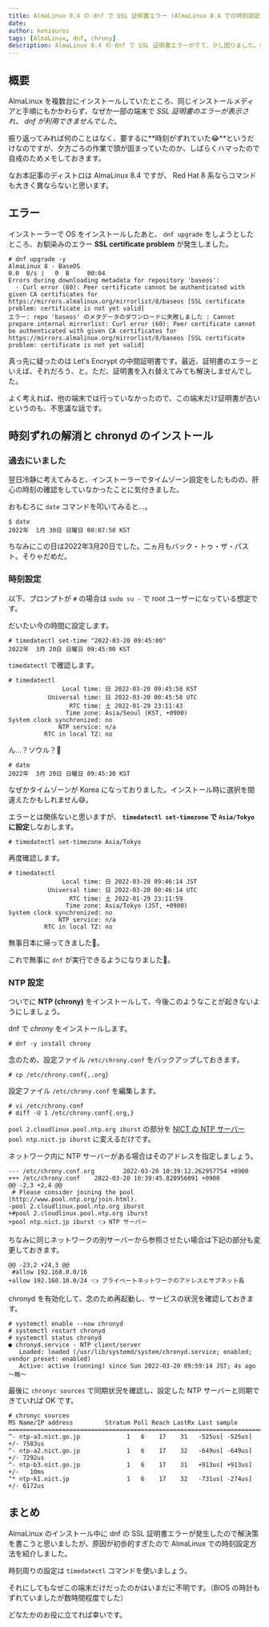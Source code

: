 ```yaml
---
title: AlmaLinux 8.4 の dnf で SSL 証明書エラー (AlmaLinux 8.4 での時刻設定と NTP インストール)
date: 
author: kenzauros
tags: [AlmaLinux, dnf, chrony]
description: AlmaLinux 8.4 の dnf で SSL 証明書エラーがでて、少し困りました。結局、時刻が合っていなかったという初歩的なミスでしたが、せっかくなので AlmaLinux での時刻設定や NTP 設定の方法をまとめました。
---
```


## 概要

AlmaLinux を複数台にインストールしていたところ、同じインストールメディアと手順にもかかわらず、なぜか一部の端末で *SSL 証明書のエラーが表示され、 dnf が利用できませんでした*。

振り返ってみれば何のことはなく、要するに**時刻がずれていた😂**というだけなのですが、夕方ごろの作業で頭が固まっていたのか、しばらくハマったので自戒のためメモしておきます。

なお本記事のディストロは AlmaLinux 8.4 ですが、 Red Hat 8 系ならコマンドも大きく異ならないと思います。

## エラー

インストーラーで OS をインストールしたあと、 `dnf upgrade` をしようとしたところ、お馴染みのエラー **SSL certificate problem** が発生しました。

```:title=bash
# dnf upgrade -y
AlmaLinux 8 - BaseOS                                                                    0.0  B/s |   0  B     00:04
Errors during downloading metadata for repository 'baseos':
  - Curl error (60): Peer certificate cannot be authenticated with given CA certificates for https://mirrors.almalinux.org/mirrorlist/8/baseos [SSL certificate problem: certificate is not yet valid]
エラー: repo 'baseos' のメタデータのダウンロードに失敗しました : Cannot prepare internal mirrorlist: Curl error (60): Peer certificate cannot be authenticated with given CA certificates for https://mirrors.almalinux.org/mirrorlist/8/baseos [SSL certificate problem: certificate is not yet valid]
```

真っ先に疑ったのは Let's Encrypt の中間証明書です。最近、証明書のエラーといえば、それだろう、と。ただ、証明書を入れ替えてみても解決しませんでした。

よく考えれば、他の端末では行っていなかったので、この端末だけ証明書が古いというのも、不思議な話です。

## 時刻ずれの解消と chronyd のインストール

### 過去にいました

翌日冷静に考えてみると、インストーラーでタイムゾーン設定をしたものの、肝心の時刻の確認をしていなかったことに気付きました。

おもむろに `date` コマンドを叩いてみると...。

```:title=bash
$ date
2022年  1月 30日 日曜日 08:07:50 KST
```

ちなみにこの日は2022年3月20日でした。二ヵ月もバック・トゥ・ザ・パスト。そりゃだめだ。

### 時刻設定

以下、プロンプトが `#` の場合は `sudo su -` で root ユーザーになっている想定です。

だいたい今の時間に設定します。

```:title=bash
# timedatectl set-time "2022-03-20 09:45:00"
2022年  3月 20日 日曜日 09:45:00 KST
```

`timedatectl` で確認します。

```:title=bash
# timedatectl
               Local time: 日 2022-03-20 09:45:58 KST
           Universal time: 日 2022-03-20 00:45:58 UTC
                 RTC time: 土 2022-01-29 23:11:43
                Time zone: Asia/Seoul (KST, +0900)
System clock synchronized: no
              NTP service: n/a
          RTC in local TZ: no
```

ん...？ソウル？🤔

```:title=bash
# date
2022年  3月 20日 日曜日 09:45:30 KST
```

なぜかタイムゾーンが Korea になっておりました。インストール時に選択を間違えたかもしれません😅。

エラーとは関係ないと思いますが、 **`timedatectl set-timezone` で `Asia/Tokyo` に設定**しなおします。

```:title=bash
# timedatectl set-timezone Asia/Tokyo
```

再度確認します。

```:title=bash
# timedatectl
               Local time: 日 2022-03-20 09:46:14 JST
           Universal time: 日 2022-03-20 00:46:14 UTC
                 RTC time: 土 2022-01-29 23:11:59
                Time zone: Asia/Tokyo (JST, +0900)
System clock synchronized: no
              NTP service: n/a
          RTC in local TZ: no
```

無事日本に帰ってきました🗾。

これで無事に `dnf` が実行できるようになりました👏。

### NTP 設定

ついでに **NTP (chrony)** をインストールして、今後このようなことが起きないようにしましょう。

dnf で *chrony* をインストールします。

```:title=bash
# dnf -y install chrony
```

念のため、設定ファイル `/etc/chrony.conf` をバックアップしておきます。

```:title=bash
# cp /etc/chrony.conf{,.org}
```

設定ファイル `/etc/chrony.conf` を編集します。

```:title=bash
# vi /etc/chrony.conf
# diff -U 1 /etc/chrony.conf{.org,}
```

`pool 2.cloudlinux.pool.ntp.org iburst` の部分を [NICT の NTP サーバー](https://jjy.nict.go.jp/tsp/PubNtp/index.html) `pool ntp.nict.jp iburst` に変えるだけです。

ネットワーク内に NTP サーバーがある場合はそのアドレスを指定しましょう。

```diff:title=diff(/etc/chrony.conf)
--- /etc/chrony.conf.org        2022-03-20 10:39:12.262957754 +0900
+++ /etc/chrony.conf    2022-03-20 10:39:45.820956091 +0900
@@ -2,3 +2,4 @@
 # Please consider joining the pool (http://www.pool.ntp.org/join.html).
-pool 2.cloudlinux.pool.ntp.org iburst
+#pool 2.cloudlinux.pool.ntp.org iburst
+pool ntp.nict.jp iburst 👈 NTP サーバー
```

ちなみに同じネットワークの別サーバーから参照させたい場合は下記の部分も変更しておきます。

```diff:title=diff(/etc/chrony.conf)
@@ -23,2 +24,3 @@
 #allow 192.168.0.0/16
+allow 192.168.10.0/24 👈 プライベートネットワークのアドレスとサブネット長
```

chronyd を有効化して、念のため再起動し、サービスの状況を確認しておきます。

```:title=bash
# systemctl enable --now chronyd
# systemctl restart chronyd
# systemctl status chronyd
● chronyd.service - NTP client/server
   Loaded: loaded (/usr/lib/systemd/system/chronyd.service; enabled; vendor preset: enabled)
   Active: active (running) since Sun 2022-03-20 09:59:14 JST; 4s ago
～略～
```

最後に `chronyc sources` で同期状況を確認し、設定した NTP サーバーと同期できていれば OK です。

```:title=bash
# chronyc sources
MS Name/IP address         Stratum Poll Reach LastRx Last sample
===============================================================================
^- ntp-a3.nict.go.jp             1   6    17    31   -525us[ -525us] +/- 7583us
^- ntp-a2.nict.go.jp             1   6    17    32   -649us[ -649us] +/- 7292us
^- ntp-b3.nict.go.jp             1   6    17    31   +913us[ +913us] +/-   10ms
^* ntp-k1.nict.jp                1   6    17    32   -731us[ -274us] +/- 6172us
```

## まとめ

AlmaLinux のインストール中に dnf の SSL 証明書エラーが発生したので解決策を書こうと思いましたが、原因が初歩的すぎたので AlmaLinux での時刻設定方法を紹介しました。

時刻周りの設定は `timedatectl` コマンドを使いましょう。

それにしてもなぜこの端末だけだったのかはいまだに不明です。（BIOS の時計もずれていましたが数時間程度でした）

どなたかのお役に立てれば幸いです。
